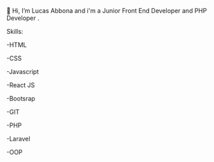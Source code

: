 👋 Hi, I’m Lucas Abbona and i'm a Junior Front End Developer and PHP Developer .

Skills:

-HTML

-CSS

-Javascript

-React JS

-Bootsrap

-GIT

-PHP

-Laravel

-OOP
